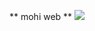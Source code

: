  ** mohi web ** 
<img src="https://github.com/user-attachments/assets/b56a0858-22d7-4e31-8c8f-59cd7e151e4e">

